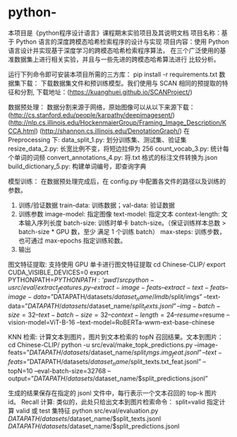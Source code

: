 # python-
本项目是《python程序设计语言》课程期末实验项目及其说明文档
项目名称：基于 Python 语言的深度跨模态哈希检索程序的设计与实现
项目内容：使用 Python 语言设计并实现基于深度学习的跨模态哈希检索程序算法，
在三个广泛使用的基准数据集上进行相关实验，并且与一些先进的跨模态哈希算法进行
比较分析。

运行下列命令即可安装本项目所需的三方库：
pip install -r requirements.txt
数据集下载：
下载数据集文件和预训练模型。我们使用与 SCAN 相同的预提取的特征和分割, 
下载地址：(https://kuanghuei.github.io/SCANProject/)

数据预处理：
数据分割来源于网络，原始图像可以从以下来源下载：(http://cs.stanford.edu/people/karpathy/deepimagesent/)
(http://nlp.cs.illinois.edu/HockenmaierGroup/Framing_Image_Description/KCCA.html)
(http://shannon.cs.illinois.edu/DenotationGraph/)
在 Preprocessing 下:
data_split_1.py: 划分训练集、测试集、验证集
resize_data_2.py: 长宽比例不变，将短边拉伸为 256
count_vocab_3.py: 统计每个单词的词频
convert_annotations_4.py: 将.txt 格式的标注文件转换为.json
build_dictionary_5.py: 构建单词编号，即查询字典

模型训练：
在数据预处理完成后，在 config.py 中配置各文件的路径以及训练的参数。
1. 训练/验证数据
train-data: 训练数据；val-data: 验证数据
2. 训练参数
image-model: 指定图像
text-model: 指定文本
context-length: 文本输入序列长度
batch-size: 训练时单卡 batch-size。（保证训练样本总数 > batch-size * GPU 数，至少
满足 1 个训练 batch）
max-steps: 训练步数，也可通过 max-epochs 指定训练轮数。
3. 输出

图文特征提取: 支持使用 GPU 单卡进行图文特征提取
cd Chinese-CLIP/
export CUDA_VISIBLE_DEVICES=0
export PYTHONPATH=$PYTHONPATH:‘pwd‘/src
python -u src/eval/extract_features.py
–extract-image-feats
–extract-text-feats
–image-data=”$DATAPATH/datasets/$dataset_name/lmdb/$split/imgs”
–text-data=”$DATAPATH/datasets/$dataset_name/$split_texts.jsonl”
–img-batch-size=32
–text-batch-size=32
–context-length=24
–resume=$resume
–vision-model=ViT-B-16
–text-model=RoBERTa-wwm-ext-base-chinese

KNN 检索: 计算文本到图片，图片到文本检索的 topN 召回结果。文本到图片：
cd Chinese-CLIP/
python -u src/eval/make_topk_predictions.py
–image-feats=”$DATAPATH/datasets/$dataset_name/$split_imgs.img_feat.jsonl”
–text-feats=”$DATAPATH/datasets/$dataset_name/$split_texts.txt_feat.jsonl”
–topN=10
–eval-batch-size=32768
–output=”$DATAPATH/datasets/$dataset_name/$split_predictions.jsonl”

生成的结果保存在指定的 jsonl 文件中，每行表示一个文本召回的 top-k 图片 id。
Recall 计算: 类似的，此处只给出文本到图片检索命令：
split=valid 指定计算 valid 或 test 集特征 python src/eval/evaluation.py
$DATAPATH/datasets/$dataset_name/$split_texts.jsonl
$DATAPATH/datasets/$dataset_name/$split_predictions.jsonl
